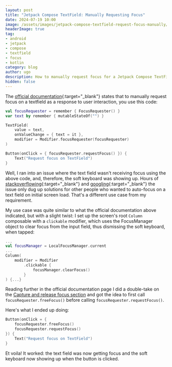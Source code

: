```yaml
---
layout: post
title: "Jetpack Compose TextField: Manually Requesting Focus"
date: 2024-07-19 10:00
image: /assets/images/jetpack-compose-textfield-request-focus-manually/loyally_profile_edit_screen_input_blog_post_banner.png
headerImage: true
tag:
- android
- jetpack
- compose
- textfield
- focus
- kotlin
category: blog
author: ugo
description: How to manually request focus for a Jetpack Compose TextField component
hidden: false
---
```


The [official documentation](https://developer.android.com/develop/ui/compose/touch-input/focus/change-focus-behavior#request-keyboard){:target="_blank"} states that to manually request focus on a textfield as a response to user interaction, you use this code:

```kotlin
val focusRequester = remember { FocusRequester() }
var text by remember { mutableStateOf("") }

TextField(
    value = text,
    onValueChange = { text = it },
    modifier = Modifier.focusRequester(focusRequester)
)

Button(onClick = { focusRequester.requestFocus() }) {
    Text("Request focus on TextField")
}
```

Well, I ran into an issue where the text field wasn't receiving focus using the above code, and, therefore, the soft keyboard was showing up. Hours of [stackoverflowing](https://stackoverflow.com/questions/64181930/request-focus-on-textfield-in-jetpack-compose){:target="_blank"} and [googling](https://issuetracker.google.com/issues/204502668){:target="_blank"} the issue only dug up solutions for other people who wanted to auto-focus on a text field on initial screen load. That's a different use case from my requirement.

My use case was quite similar to what the official documentation above indicated, but with a slight twist: I set up the screen's root `Column` composable with a `clickable` modifier, which uses the FocusManager object to clear focus from the input field, thus dismissing the soft keyboard, when tapped:

```kotlin
...
val focusManager = LocalFocusManager.current
...
Column(
    modifier = Modifier
        .clickable {
            focusManager.clearFocus()
        }
) {...}
```

Reading further in the official documentation page I did a double-take on the [Capture and release focus section](https://developer.android.com/develop/ui/compose/touch-input/focus/change-focus-behavior#capture-release-focus) and got the idea to first call `focusRequester.freeFocus()` before calling `focusRequester.requestFocus()`.

Here's what I ended up doing:

```kotlin
Button(onClick = { 
    focusRequester.freeFocus() 
    focusRequester.requestFocus() 
}) {
    Text("Request focus on TextField")
}
```

Et voila! It worked: the text field was now getting focus and the soft keyboard now showing up when the button is clicked.